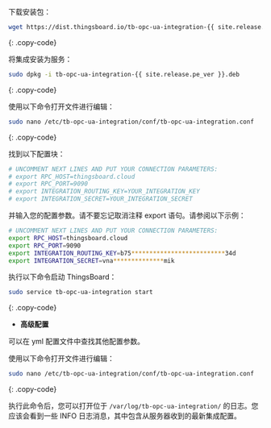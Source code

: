 下载安装包：

```bash
wget https://dist.thingsboard.io/tb-opc-ua-integration-{{ site.release.pe_ver }}.deb
```
{: .copy-code}

将集成安装为服务：

```bash
sudo dpkg -i tb-opc-ua-integration-{{ site.release.pe_ver }}.deb
```
{: .copy-code}

使用以下命令打开文件进行编辑：

```bash 
sudo nano /etc/tb-opc-ua-integration/conf/tb-opc-ua-integration.conf
``` 
{: .copy-code}

找到以下配置块：

```bash
# UNCOMMENT NEXT LINES AND PUT YOUR CONNECTION PARAMETERS:
# export RPC_HOST=thingsboard.cloud
# export RPC_PORT=9090
# export INTEGRATION_ROUTING_KEY=YOUR_INTEGRATION_KEY
# export INTEGRATION_SECRET=YOUR_INTEGRATION_SECRET
```

并输入您的配置参数。请不要忘记取消注释 export 语句。请参阅以下示例：

```bash
# UNCOMMENT NEXT LINES AND PUT YOUR CONNECTION PARAMETERS:
export RPC_HOST=thingsboard.cloud
export RPC_PORT=9090
export INTEGRATION_ROUTING_KEY=b75**************************34d
export INTEGRATION_SECRET=vna**************mik
```

执行以下命令启动 ThingsBoard：

```bash
sudo service tb-opc-ua-integration start
```
{: .copy-code}

- **高级配置**

可以在 yml 配置文件中查找其他配置参数。

使用以下命令打开文件进行编辑：

```bash 
sudo nano /etc/tb-opc-ua-integration/conf/tb-opc-ua-integration.conf
``` 
{: .copy-code} 

执行此命令后，您可以打开位于 `/var/log/tb-opc-ua-integration/` 的日志。您应该会看到一些 INFO 日志消息，其中包含从服务器收到的最新集成配置。